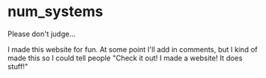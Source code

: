 # num_systems
Please don't judge...

I made this website for fun. At some point I'll add in comments, but I kind of made this so I could tell people "Check it out! I made a website! It does stuff!"
